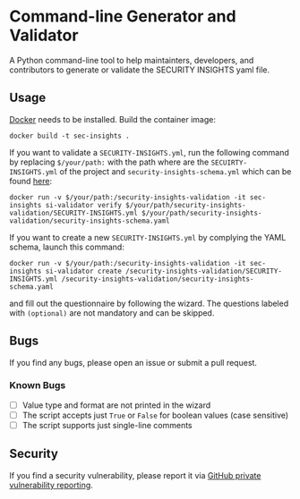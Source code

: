 # Command-line Generator and Validator

A Python command-line tool to help maintainters, developers, and contributors to generate or validate the SECURITY INSIGHTS yaml file.

## Usage

[Docker](https://www.docker.com/) needs to be installed. Build the container image:

```
docker build -t sec-insights .
```

If you want to validate a `SECURITY-INSIGHTS.yml`, run the following command by replacing `$/your/path:` with the path where are the `SECUIRTY-INSIGHTS.yml` of the project and `security-insights-schema.yml` which can be found [here](https://github.com/ossf/security-insights-spec/blob/main/security-insights-schema.yaml):

```
docker run -v $/your/path:/security-insights-validation -it sec-insights si-validator verify $/your/path/security-insights-validation/SECURITY-INSIGHTS.yml $/your/path/security-insights-validation/security-insights-schema.yaml
```

If you want to create a new `SECURITY-INSIGHTS.yml` by complying the YAML schema, launch this command:

```
docker run -v $/your/path:/security-insights-validation -it sec-insights si-validator create /security-insights-validation/SECURITY-INSIGHTS.yml /security-insights-validation/security-insights-schema.yaml
```

and fill out the questionnaire by following the wizard. The questions labeled with `(optional)` are not mandatory and can be skipped.

## Bugs

If you find any bugs, please open an issue or submit a pull request.

### Known Bugs

- [ ] Value type and format are not printed in the wizard
- [ ] The script accepts just `True` or `False` for boolean values (case sensitive)
- [ ] The script supports just single-line comments

## Security

If you find a security vulnerability, please report it via [GitHub private vulnerability reporting](https://docs.github.com/en/code-security/security-advisories/guidance-on-reporting-and-writing-information-about-vulnerabilities/privately-reporting-a-security-vulnerability).



